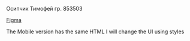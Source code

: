 Осипчик Тимофей гр. 853503

[Figma](https://www.figma.com/file/SS5uNxAoGL5yMcMEjKea9G/Spotify?node-id=5%3A266 "Figma")

The Mobile version has the same HTML I will change the UI using styles
